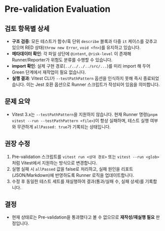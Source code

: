 # Pre-validation Evaluation

## 검토 항목별 상세
- **구조 검증**: 모든 테스트가 함수/훅 단위 `describe` 블록과 다중 `it` 케이스를 갖추고 있으며 RED 상태(`throw new Error`, `void <fn>`)를 유지하고 있습니다.
- **메타데이터 확인**: 각 파일 상단에 `@intent`, `@risk-level` 이 존재해 Runner/Reporter가 위험도 분류를 수행할 수 있습니다.
- **import 확인**: 실제 구현 경로(`../../../../src/...`)를 미리 import 해 두어 Green 단계에서 재작업이 필요 없습니다.
- **실행 결과**: Vitest CLI가 `--testPathPattern` 옵션을 인식하지 못해 즉시 종료되었습니다. 이는 Jest 호환 옵션으로 Runner 스크립트가 작성되어 있음을 의미합니다.

## 문제 요약
- Vitest 3.x는 `--testPathPattern`을 지원하지 않습니다. 현재 Runner 명령(`pnpm vitest --run --testPathPattern <file>`)이 항상 실패하며, 테스트 실행 여부와 무관하게 `allPassed: true`가 기록되는 상태입니다.

## 권장 수정
1. Pre-validation 스크립트를 `vitest run <상대 경로>` 또는 `vitest --run <glob>`처럼 Vitest에서 지원하는 방식으로 변경합니다.
2. 실행 실패 시 `allPassed` 값을 false로 처리하고, 실패 원인을 리포트(JSON/Markdown)에 반영하도록 Runner 로직을 업데이트합니다.
3. 수정 후 동일한 테스트 세트를 재실행하여 결과(통과/실패 수, 실패 상세)를 기록합니다.

## 결정
- 현재 상태로는 Pre-validation을 통과했다고 볼 수 없으므로 **재작성/재실행 필요** 판정입니다.
